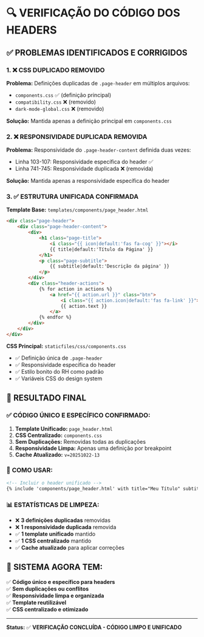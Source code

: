 # 🔍 VERIFICAÇÃO DO CÓDIGO DOS HEADERS

## ✅ PROBLEMAS IDENTIFICADOS E CORRIGIDOS

### 1. **❌ CSS DUPLICADO REMOVIDO**

**Problema:** Definições duplicadas de `.page-header` em múltiplos arquivos:
- `components.css` ✅ (definição principal)
- `compatibility.css` ❌ (removido)
- `dark-mode-global.css` ❌ (removido)

**Solução:** Mantida apenas a definição principal em `components.css`

### 2. **❌ RESPONSIVIDADE DUPLICADA REMOVIDA**

**Problema:** Responsividade do `.page-header-content` definida duas vezes:
- Linha 103-107: Responsividade específica do header ✅
- Linha 741-745: Responsividade duplicada ❌ (removida)

**Solução:** Mantida apenas a responsividade específica do header

### 3. **✅ ESTRUTURA UNIFICADA CONFIRMADA**

**Template Base:** `templates/components/page_header.html`
```html
<div class="page-header">
    <div class="page-header-content">
        <div>
            <h1 class="page-title">
                <i class="{{ icon|default:'fas fa-cog' }}"></i>
                {{ title|default:'Título da Página' }}
            </h1>
            <p class="page-subtitle">
                {{ subtitle|default:'Descrição da página' }}
            </p>
        </div>
        <div class="header-actions">
            {% for action in actions %}
                <a href="{{ action.url }}" class="btn">
                    <i class="{{ action.icon|default:'fas fa-link' }}"></i>
                    {{ action.text }}
                </a>
            {% endfor %}
        </div>
    </div>
</div>
```

**CSS Principal:** `staticfiles/css/components.css`
- ✅ Definição única de `.page-header`
- ✅ Responsividade específica do header
- ✅ Estilo bonito do RH como padrão
- ✅ Variáveis CSS do design system

## 🎯 RESULTADO FINAL

### ✅ **CÓDIGO ÚNICO E ESPECÍFICO CONFIRMADO:**

1. **Template Unificado:** `page_header.html`
2. **CSS Centralizado:** `components.css`
3. **Sem Duplicações:** Removidas todas as duplicações
4. **Responsividade Limpa:** Apenas uma definição por breakpoint
5. **Cache Atualizado:** `v=20251022-13`

### 🔧 **COMO USAR:**

```html
<!-- Incluir o header unificado -->
{% include 'components/page_header.html' with title="Meu Título" subtitle="Minha Descrição" icon="fas fa-icon" actions=header_actions %}
```

### 📊 **ESTATÍSTICAS DE LIMPEZA:**

- ❌ **3 definições duplicadas** removidas
- ❌ **1 responsividade duplicada** removida  
- ✅ **1 template unificado** mantido
- ✅ **1 CSS centralizado** mantido
- ✅ **Cache atualizado** para aplicar correções

## 🚀 **SISTEMA AGORA TEM:**

✅ **Código único e específico para headers**  
✅ **Sem duplicações ou conflitos**  
✅ **Responsividade limpa e organizada**  
✅ **Template reutilizável**  
✅ **CSS centralizado e otimizado**

---

**Status:** ✅ **VERIFICAÇÃO CONCLUÍDA - CÓDIGO LIMPO E UNIFICADO**
